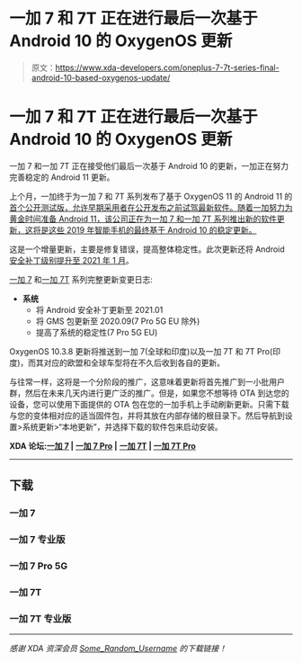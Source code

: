 # 一加 7 和 7T 正在进行最后一次基于 Android 10 的 OxygenOS 更新

> 原文：<https://www.xda-developers.com/oneplus-7-7t-series-final-android-10-based-oxygenos-update/>

# 一加 7 和 7T 正在进行最后一次基于 Android 10 的 OxygenOS 更新

一加 7 和一加 7T 正在接受他们最后一次基于 Android 10 的更新，一加正在努力完善稳定的 Android 11 更新。

上个月，一加终于为一加 7 和 7T 系列发布了基于 OxygenOS 11 的 Android 11 的[首个公开测试版，允许早期采用者在公开发布之前试驾最新软件。随着一加努力为黄金时间准备 Android 11，该公司正在为一加 7 和一加 7T 系列推出新的软件更新，这将是这些 2019 年智能手机的最终基于 Android 10 的稳定更新。](https://www.xda-developers.com/oneplus-7-7-pro-7t-7t-pro-android-11-oxygenos-open-beta-1/)

这是一个增量更新，主要是修复错误，提高整体稳定性。此次更新还将 Android [安全补丁级别提升至 2021 年 1 月](https://www.xda-developers.com/january-2021-android-security-patches-update-google-pixel-samsung-galaxy/)。

[一加 7](https://forums.oneplus.com/threads/oxygenos-10-0-11-eu-and-10-3-8-india-global-for-the-oneplus-7-pro-and-oneplus-7.1385212/) 和[一加 7T](https://forums.oneplus.com/threads/oxygenos-10-0-16-and-10-3-8-india-for-the-oneplus-7t.1385202/) 系列完整更新变更日志:

*   **系统**
    *   将 Android 安全补丁更新至 2021.01
    *   将 GMS 包更新至 2020.09(7 Pro 5G EU 除外)
    *   提高了系统的稳定性(7 Pro 5G EU)

OxygenOS 10.3.8 更新将推送到一加 7(全球和印度)以及一加 7T 和 7T Pro(印度)，而其对应的欧盟和全球车型将在不久后收到各自的更新。

与往常一样，这将是一个分阶段的推广，这意味着更新将首先推广到一小批用户群，然后在未来几天内进行更广泛的推广。但是，如果您不想等待 OTA 到达您的设备，您可以使用下面提供的 OTA 包在您的一加手机上手动刷新更新。只需下载与您的变体相对应的适当固件包，并将其放在内部存储的根目录下。然后导航到设置>系统更新>“本地更新”，并选择下载的软件包来启动安装。

**XDA 论坛:[一加 7](https://forum.xda-developers.com/c/oneplus-7.8833/) | [一加 7 Pro](https://forum.xda-developers.com/c/oneplus-7-pro.8847/) |** **[一加 7T](https://forum.xda-developers.com/c/oneplus-7t.9249/) | [一加 7T Pro](https://forum.xda-developers.com/c/oneplus-7t-pro.9327/)**

* * *

## 下载

### 一加 7

### 一加 7 专业版

### 一加 7 Pro 5G

### 一加 7T

### 一加 7T 专业版

* * *

*感谢 XDA 资深会员 [Some_Random_Username](https://forum.xda-developers.com/m/some_random_username.8234677/) 的下载链接！*